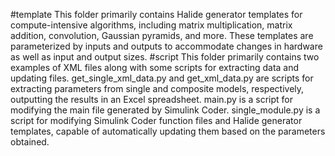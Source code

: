 #template
This folder primarily contains Halide generator templates for compute-intensive algorithms, 
including matrix multiplication, matrix addition, convolution, Gaussian pyramids, and more. 
These templates are parameterized by inputs and outputs to accommodate changes in hardware 
as well as input and output sizes.
#script
This folder primarily contains two examples of XML files along with some scripts for 
extracting data and updating files.
get_single_xml_data.py and get_xml_data.py are scripts for extracting parameters from single 
and composite models, respectively, outputting the results in an Excel spreadsheet. main.py 
is a script for modifying the main file generated by Simulink Coder. 
single_module.py is a script for modifying Simulink Coder function files and Halide generator 
templates, capable of automatically updating them based on the parameters obtained.
